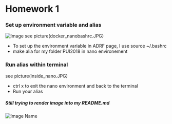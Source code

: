 # Homework 1

###  Set up environment variable and alias 


![Image](https://raw.githubusercontent.com/jianweili0/PUI2018_JL9200/assets/docker_nanobashrc.JPG)
see picture(docker_nanobashrc.JPG)

  - To set up the environment variable in ADRF page, I use source ~/.bashrc
  - make alia for my folder PUI2018 in nano environement



### Run alias within terminal 


see picture(inside_nano.JPG)

  - ctrl x to exit the nano environment and back to the terminal
  - Run your alias


##### Still trying to render image into my README.md

![Image Name](https://raw.githubusercontent.com/{user}/{repo}/assets/cat.png)
